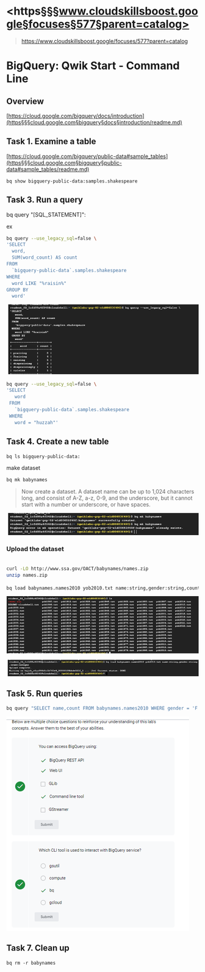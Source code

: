 # <https§§§www.cloudskillsboost.google§focuses§577§parent=catalog>
> <https://www.cloudskillsboost.google/focuses/577?parent=catalog>

# BigQuery: Qwik Start - Command Line

## Overview

[https://cloud.google.com/bigquery/docs/introduction](https§§§cloud.google.com§bigquery§docs§introduction/readme.md)

## Task 1. Examine a table

[https://cloud.google.com/bigquery/public-data#sample_tables](https§§§cloud.google.com§bigquery§public-data#sample_tables/readme.md)

```
bq show bigquery-public-data:samples.shakespeare
```

## Task 3. Run a query

 bq query "[SQL_STATEMENT]":

 ex

 ```bash
 bq query --use_legacy_sql=false \
'SELECT
   word,
   SUM(word_count) AS count
 FROM
   `bigquery-public-data`.samples.shakespeare
 WHERE
   word LIKE "%raisin%"
 GROUP BY
   word'
```

![](1691073764674.png)


```bash
bq query --use_legacy_sql=false \
'SELECT
   word
 FROM
   `bigquery-public-data`.samples.shakespeare
 WHERE
   word = "huzzah"'
```

## Task 4. Create a new table

```bash
bq ls bigquery-public-data:
```

make dataset

```bash
bq mk babynames
```
> Now create a dataset. A dataset name can be up to 1,024 characters long, and consist of A-Z, a-z, 0-9, and the underscore, but it cannot start with a number or underscore, or have spaces.

![](1691073977042.png)

### Upload the dataset

```bash

curl -LO http://www.ssa.gov/OACT/babynames/names.zip
unzip names.zip

bq load babynames.names2010 yob2010.txt name:string,gender:string,count:integer

```

![](1691074059870.png)

![](1691074096069.png)


## Task 5. Run queries

```bash
bq query "SELECT name,count FROM babynames.names2010 WHERE gender = 'F' ORDER BY count DESC LIMIT 5"
```
![](1691074279624.png)

## Task 7. Clean up

```
bq rm -r babynames
```